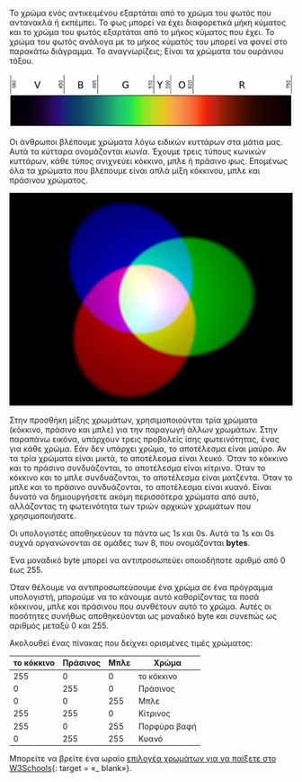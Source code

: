 Το χρώμα ενός αντικειμένου εξαρτάται από το χρώμα του φωτός που αντανακλά ή εκπέμπει. Το φως μπορεί να έχει διαφορετικά μήκη κύματος και το χρώμα του φωτός εξαρτάται από το μήκος κύματος που έχει. Το χρώμα του φωτός ανάλογα με το μήκος κύματός του μπορεί να φανεί στο παρακάτω διάγραμμα. Το αναγνωρίζεις; Είναι τα χρώματα του ουράνιου τόξου.

![Ορατό φάσμα](images/linear-visible-spectrum.png)

Οι άνθρωποι βλέπουμε χρώματα λόγω ειδικών κυττάρων στα μάτια μας. Αυτά τα κύτταρα ονομάζονται *κωνία*. Έχουμε τρεις τύπους κωνικών κυττάρων, κάθε τύπος ανιχνεύει κόκκινο, μπλε ή πράσινο φως. Επομένως όλα τα χρώματα που βλέπουμε είναι απλά μίξη κόκκινου, μπλε και πράσινου χρώματος.

![Πρόσθετη ανάμιξη χρωμάτων](images/additive-colour-mixing.png)

Στην προσθήκη μίξης χρωμάτων, χρησιμοποιούνται τρία χρώματα (κόκκινο, πράσινο και μπλε) για την παραγωγή άλλων χρωμάτων. Στην παραπάνω εικόνα, υπάρχουν τρεις προβολείς ίσης φωτεινότητας, ένας για κάθε χρώμα. Εάν δεν υπάρχει χρώμα, το αποτέλεσμα είναι μαύρο. Αν τα τρία χρώματα είναι μικτά, το αποτέλεσμα είναι λευκό. Όταν το κόκκινο και το πράσινο συνδυάζονται, το αποτέλεσμα είναι κίτρινο. Όταν το κόκκινο και το μπλε συνδυάζονται, το αποτέλεσμα είναι ματζέντα. Όταν το μπλε και το πράσινο συνδυάζονται, το αποτέλεσμα είναι κυανό. Είναι δυνατό να δημιουργήσετε ακόμη περισσότερα χρώματα από αυτό, αλλάζοντας τη φωτεινότητα των τριών αρχικών χρωμάτων που χρησιμοποιήσατε.

Οι υπολογιστές αποθηκεύουν τα πάντα ως 1s και 0s. Αυτά τα 1s και 0s συχνά οργανώνονται σε ομάδες των 8, που ονομάζονται **bytes**.

Ένα μοναδικό byte μπορεί να αντιπροσωπεύει οποιοδήποτε αριθμό από 0 έως 255.

Όταν θέλουμε να αντιπροσωπεύσουμε ένα χρώμα σε ένα πρόγραμμα υπολογιστή, μπορούμε να το κάνουμε αυτό καθορίζοντας τα ποσά κόκκινου, μπλε και πράσινου που συνθέτουν αυτό το χρώμα. Αυτές οι ποσότητες συνήθως αποθηκεύονται ως μοναδικό byte και συνεπώς ως αριθμός μεταξύ 0 και 255.

Ακολουθεί ένας πίνακας που δείχνει ορισμένες τιμές χρώματος:

| το κόκκινο | Πράσινος | Μπλε | Χρώμα        |
| ---------- | -------- | ---- | ------------ |
| 255        | 0        | 0    | το κόκκινο   |
| 0          | 255      | 0    | Πράσινος     |
| 0          | 0        | 255  | Μπλε         |
| 255        | 255      | 0    | Κίτρινος     |
| 255        | 0        | 255  | Πορφύρα βαφή |
| 0          | 255      | 255  | Κυανό        |

Μπορείτε να βρείτε ένα ωραίο [επιλογέα χρωμάτων για να παίξετε στο W3Schools](https://www.w3schools.com/colors/colors_rgb.asp){: target = «_ blank»}.